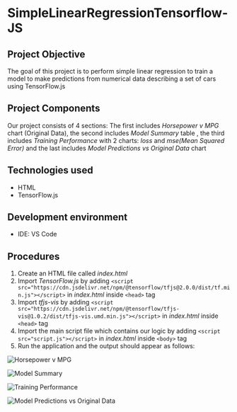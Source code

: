 # SimpleLinearRegressionTensorflow-JS
## Project Objective

The goal of this project is to perform simple linear regression to train a model to make predictions from numerical data describing a set of cars using TensorFlow.js

## Project Components

Our project consists of 4 sections: The first includes _Horsepower v MPG_ chart (Original Data), the second includes _Model Summary_ table , the third includes _Training Performance_ 
with 2 charts: _loss_ and _mse(Mean Squared Error)_ and the last includes _Model Predictions vs Original Data_ chart

## Technologies used

- HTML
- TensorFlow.js

## Development environment

- IDE: VS Code

## Procedures

1. Create an HTML file called _index.html_
2. Import _TensorFlow.js_ by adding ```<script src="https://cdn.jsdelivr.net/npm/@tensorflow/tfjs@2.0.0/dist/tf.min.js"></script>``` in _index.html_ inside ```<head>``` tag
3. Import _tfjs-vis_ by adding ```<script src="https://cdn.jsdelivr.net/npm/@tensorflow/tfjs-vis@1.0.2/dist/tfjs-vis.umd.min.js"></script>``` in _index.html_ inside ```<head>``` tag
4. Import the main script file which contains our logic by adding ```<script src="script.js"></script>``` in _index.html_ inside ```<body>``` tag
5. Run the application and the output should appear as follows:

![Horsepower v MPG](https://github.com/khaledmansour93/simple-linear-regression-tensorflow-js/assets/41340307/09dcd17d-7ad3-4ff8-8815-fae17d78502d)

![Model Summary](https://github.com/khaledmansour93/simple-linear-regression-tensorflow-js/assets/41340307/1e4d5ef2-478e-4b55-bca2-b61cef81a401)

![Training Performance](https://github.com/khaledmansour93/simple-linear-regression-tensorflow-js/assets/41340307/94886549-85c9-484f-b222-03205e910922)

![Model Predictions vs Original Data](https://github.com/khaledmansour93/simple-linear-regression-tensorflow-js/assets/41340307/cb7ad44e-6430-4e16-b861-bb2cdf5044ff)
